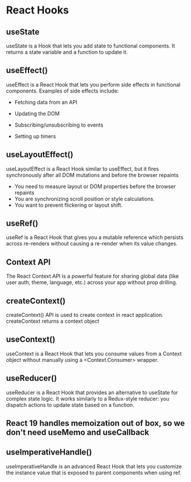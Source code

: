 # React Hooks

## useState

useState is a Hook that lets you add state to functional components. It returns a state variable and a function to update it.

## useEffect()

useEffect is a React Hook that lets you perform side effects in functional components. Examples of side effects include:

- Fetching data from an API

- Updating the DOM

- Subscribing/unsubscribing to events

- Setting up timers

## useLayoutEffect()

useLayoutEffect is a React Hook similar to useEffect, but it fires synchronously after all DOM mutations and before the browser repaints

- You need to measure layout or DOM properties before the browser repaints
- You are synchronizing scroll position or style calculations.
- You want to prevent flickering or layout shift.

## useRef()

useRef is a React Hook that gives you a mutable reference which persists across re-renders without causing a re-render when its value changes.

## Context API

The React Context API is a powerful feature for sharing global data (like user auth, theme, language, etc.) across your app without prop drilling.

## createContext()

createContext() API is used to create context in react application. createContext returns a context object

## useContext()

useContext is a React Hook that lets you consume values from a Context object without manually using a <Context.Consumer> wrapper.

## useReducer()

useReducer is a React Hook that provides an alternative to useState for complex state logic. It works similarly to a Redux-style reducer: you dispatch actions to update state based on a function.

## React 19 handles memoization out of box, so we don't need useMemo and useCallback

## useImperativeHandle()

useImperativeHandle is an advanced React Hook that lets you customize the instance value that is exposed to parent components when using ref.
